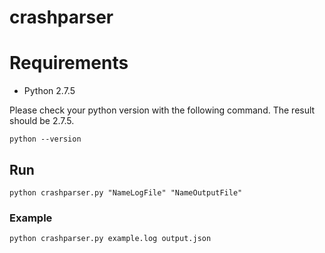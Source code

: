 # crashparser

# Requirements
- Python 2.7.5

Please check your python version with the following command. The result should be 2.7.5.
```
python --version
```
## Run
```
python crashparser.py "NameLogFile" "NameOutputFile"
```
### Example
```
python crashparser.py example.log output.json
